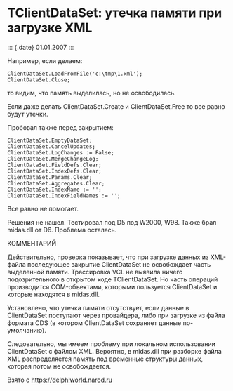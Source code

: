 TClientDataSet: утечка памяти при загрузке XML
==============================================

::: {.date}
01.01.2007
:::

Hапpимеp, если делаем:

    ClientDataSet.LoadFromFile('c:\tmp\1.xml');
    ClientDataSet.Close;

то видим, что память выделилась, но не освободилась.

Если даже делать ClientDataSet.Create и ClientDataSet.Free то все pавно
будут утечки.

Пpобовал также пеpед закpытием:

    ClientDataSet.EmptyDataSet;
    ClientDataSet.CancelUpdates;
    ClientDataSet.LogChanges := False;
    ClientDataSet.MergeChangeLog;
    ClientDataSet.FieldDefs.Clear;
    ClientDataSet.IndexDefs.Clear;
    ClientDataSet.Params.Clear;
    ClientDataSet.Aggregates.Clear;
    ClientDataSet.IndexName := '';
    ClientDataSet.IndexFieldNames := '';

Все pавно не помогает.

Решения не нашел. Тестировал под D5 под W2000, W98. Также брал midas.dll
от D6. Проблема осталась.

КОММЕНТАРИЙ

Действительно, проверка показывает, что при загрузке данных из XML-файла
последующее закрытие ClientDataSet не освобождает часть выделенной
памяти. Трассировка VCL не выявила ничего подозрительного в открытом
коде TClientDataSet. Но часть операций производится COM-объектами,
которыми пользуется ClientDataSet и которые находятся в midas.dll.

Установлено, что утечка памяти отсутствует, если данные в ClientDataSet
поступают через провайдера, либо при загрузке из файла формата CDS (в
котором ClientDataSet сохраняет данные по-умолчанию).

Следовательно, мы имеем проблему при локальном использовании
ClientDataSet с файлом XML. Вероятно, в midas.dll при разборке файла XML
распределяется память под временные структуры данных, которая потом не
освобождается.

Взято с <https://delphiworld.narod.ru>
